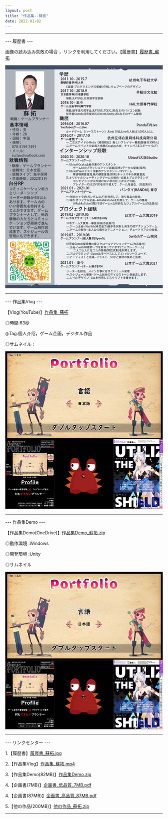 ```yaml
---
layout: post
title: "作品集--蘇拓"
date: 2022-01-02
---
```

********************************************************

--- 履歴書 ---

画像の読み込み失敗の場合 ，リンクを利用してください。【履歴書】[履歴書_蘇拓](https://github.com/SotakuStudio/SotakuStudio.github.io/blob/main/Image/ImageJapanese/%E6%97%A5%E6%96%87%E7%AE%80%E5%8E%86-%E9%AB%98%E6%B8%85%E7%89%88.png?raw=true)

![Image text](https://github.com/SotakuStudio/SotakuStudio.github.io/blob/main/Image/ImageJapanese/%E6%97%A5%E6%96%87%E7%AE%80%E5%8E%86-%E7%BD%91%E9%A1%B5%E7%89%88.jpg?raw=true) 

********************************************************

--- 作品集Vlog ---

【Vlog(YouTube)】[作品集_蘇拓](https://www.youtube.com/watch?v=_rLbzftN2kg)

◎時間:63秒

◎Tag:個人介绍，ゲーム企画，デジタル作品

◎サムネイル :

![Image text](https://github.com/SotakuStudio/SotakuStudio.github.io/blob/main/Image/ImageJapanese/%E6%97%A5%E6%96%87%E4%BD%9C%E5%93%81%E9%9B%86%E4%BB%8B%E7%BB%8D.jpg?raw=true)

********************************************************

--- 作品集Demo ---

【作品集Demo(OneDrive)】[作品集Demo_蘇拓.zip](https://www.youtube.com/watch?v=_rLbzftN2kg)

◎動作環境 :Windows

◎開発環境 :Unity

◎サムネイル 

![Image text](https://github.com/SotakuStudio/SotakuStudio.github.io/blob/main/Image/ImageJapanese/%E6%97%A5%E6%96%87%E4%BD%9C%E5%93%81%E9%9B%86%E4%BB%8B%E7%BB%8D.jpg?raw=true)

********************************************************

--- リンクセンター ---

1.【履歴書】[履歴書_蘇拓.jpg](https://github.com/SotakuStudio/SotakuStudio.github.io/blob/main/Image/ImageJapanese/%E6%97%A5%E6%96%87%E7%AE%80%E5%8E%86-%E9%AB%98%E6%B8%85%E7%89%88.png?raw=true)

2.【作品集Vlog】[作品集_蘇拓.mp4](https://www.youtube.com/watch?v=_rLbzftN2kg)

3.【作品集Demo(82MB)】[作品集Demo.zip](https://v.qq.com/x/page/d3224z0fxsn.html)

4.【企画書(7MB)】[企画書_低品質_7MB.pdf](https://1drv.ms/b/s!Aj9fktzHJKNciN1Sl9TfSDh3XCLvLg?e=Q9UDJ1)

4.【企画書(87MB)】[企画書_高品質_87MB.pdf](https://1drv.ms/b/s!Aj9fktzHJKNciN1TLnTVQFnfkHPkIA?e=GIZ1ie)

5.【他の作品(200MB)】[他の作品_蘇拓.zip](https://1drv.ms/b/s!Aj9fktzHJKNciN06rw5TyEamfuhR8g?e=3nODQ8)

********************************************************
